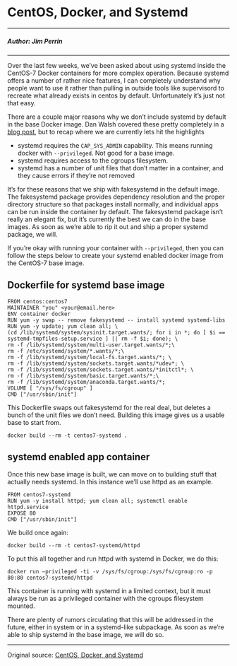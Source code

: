 # CentOS, Docker, and Systemd

---

##### Author: Jim Perrin

---

Over the last few weeks, we’ve been asked about using systemd inside the CentOS-7 Docker containers for more complex operation. Because systemd offers a number of rather nice features, I can completely understand why people want to use it rather than pulling in outside tools like supervisord to recreate what already exists in centos by default. Unfortunately it’s just not that easy.

There are a couple major reasons why we don’t include systemd by default in the base Docker image. Dan Walsh covered these pretty completely in a [blog post](http://developerblog.redhat.com/2014/05/05/running-systemd-within-docker-container/), but to recap where we are currently lets hit the highlights

- systemd requires the `CAP_SYS_ADMIN` capability. This means running docker with `--privileged`. Not good for a base image.
- systemd requires access to the cgroups filesystem.
- systemd has a number of unit files that don’t matter in a container, and they cause errors if they’re not removed

It’s for these reasons that we ship with fakesystemd in the default image. The fakesystemd package provides dependency resolution and the proper directory structure so that packages install normally, and individual apps can be run inside the container by default. The fakesystemd package isn’t really an elegant fix, but it’s currently the best we can do in the base images. As soon as we’re able to rip it out and ship a proper systemd package, we will.

If you’re okay with running your container with `--privileged`, then you can follow the steps below to create your systemd enabled docker image from the CentOS-7 base image.

## Dockerfile for systemd base image

```
FROM centos:centos7
MAINTAINER "you" <your@email.here>
ENV container docker
RUN yum -y swap -- remove fakesystemd -- install systemd systemd-libs
RUN yum -y update; yum clean all; \
(cd /lib/systemd/system/sysinit.target.wants/; for i in *; do [ $i ==
systemd-tmpfiles-setup.service ] || rm -f $i; done); \
rm -f /lib/systemd/system/multi-user.target.wants/*;\
rm -f /etc/systemd/system/*.wants/*;\
rm -f /lib/systemd/system/local-fs.target.wants/*; \
rm -f /lib/systemd/system/sockets.target.wants/*udev*; \
rm -f /lib/systemd/system/sockets.target.wants/*initctl*; \
rm -f /lib/systemd/system/basic.target.wants/*;\
rm -f /lib/systemd/system/anaconda.target.wants/*;
VOLUME [ "/sys/fs/cgroup" ]
CMD ["/usr/sbin/init"]
```

This Dockerfile swaps out fakesystemd for the real deal, but deletes a bunch of the unit files we don’t need. Building this image gives us a usable base to start from.

```
docker build --rm -t centos7-systemd .
```
 
## systemd enabled app container

Once this new base image is built, we can move on to building stuff that actually needs systemd. In this instance we’ll use httpd as an example.

```
FROM centos7-systemd
RUN yum -y install httpd; yum clean all; systemctl enable httpd.service
EXPOSE 80
CMD ["/usr/sbin/init"]
```

We build once again:

```
docker build --rm -t centos7-systemd/httpd
```

To put this all together and run httpd with systemd in Docker, we do this:

```
docker run –privileged -ti -v /sys/fs/cgroup:/sys/fs/cgroup:ro -p 80:80 centos7-systemd/httpd
```

This container is running with systemd in a limited context, but it must always be run as a privileged container with the cgroups filesystem mounted.

There are plenty of rumors circulating that this will be addressed in the future, either in system or in a systemd-like subpackage. As soon as we’re able to ship systemd in the base image, we will do so.

---

Original source: [CentOS, Docker, and Systemd](http://jperrin.github.io/centos/2014/09/25/centos-docker-and-systemd/)